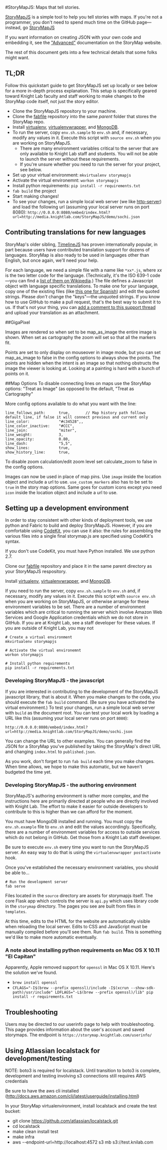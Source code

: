 #StoryMapJS: Maps that tell stories.

[StoryMapJS](http://storymap.knightlab.com) is a simple tool to help you tell stories with maps. If you're not a programmer, you don't need to spend much time on the GitHub page—instead, go [StoryMapJS](http://storymap.knightlab.com)

If you want information on creating JSON with your own code and embedding it, see the ["Advanced"](http://storymap.knightlab.com/advanced.html) documentation on the StoryMap website.

The rest of this document gets into a few technical details that some folks might want.

## TL;DR

Follow this quickstart guide to get StoryMapJS set up locally or see below for a more in-depth process explanation. This setup is specifically geared toward Knight Lab faculty and staff working to make changes to the StoryMap code itself, not just the story editor.

* Clone the StoryMapJS repository to your machine.
* Clone the [fabfile](https://github.com/NUKnightLab/fablib) repository into the same *parent* folder that stores the StoryMap repo.
* Install [virtualenv](https://pypi.python.org/pypi/virtualenv), [virtualenvwrapper](http://virtualenvwrapper.readthedocs.org/), and [MongoDB](https://www.mongodb.org/).
* To run the server, copy `env.sh.sample` to `env.sh` and, if necessary, modify any values in it. Execute this script with `source env.sh` when you are working on StoryMapJS.
  * There are many environment variables critical to the server that are only available to Knight Lab staff and students. You will not be able to launch the server without these requirements.
  * If you're unsure whether you need to run the server for your project, see below.
* Set up your virtual environment:
  `mkvirtualenv storymapjs`
* Activate the virtual environemnt:
   `workon storymapjs`
* Install python requirements:
  `pip install -r requirements.txt`
* `fab build` the project
* Start making changes!
* To see your changes, run a simple local web server (we like [http-server](https://www.npmjs.com/package/http-server)) and load the following url (assuming your local server runs on port 8080): 
`http://0.0.0.0:8080/embed/index.html?url=http://media.knightlab.com/StoryMapJS/demo/sochi.json`


## Contributing translations for new languages

StoryMap's older sibling, [TimelineJS](http://timeline.knightlab.com) has proven internationally popular, in part because users have contributed translation support for dozens of languages.  StoryMap is also ready to be used in languages other than English, but once again, we'll need your help.

For each language, we need a simple file with a name like `*xx*.js`, where *xx* is the two letter code for the language. (Technically, it's the ISO 639-1 code—you can find a [list of them on Wikipedia](http://en.wikipedia.org/wiki/List_of_ISO_639-1_codes).) The file defines a Javascript object with language specific translations. To make one for your language, copy one of the existing files (like [this one for Spanish](https://github.com/NUKnightLab/StoryMapJS/blob/master/source/js/language/locale/es.js)) and edit the quoted strings. Please *don't* change the "keys"—the unquoted strings. If you know how to use GitHub to make a pull request, that's the best way to submit it to us. If that's not your thing, you can [add a comment to this support thread](https://knightlab.zendesk.com/entries/33066836-Help-us-translate-StoryMapJS-into-other-languages) and upload your translation as an attachment.

##GigaPixel

Images are rendered so when set to be map_as_image the entire image is shown. When set as cartography the zoom will set so that all the markers fit.

Points are set to only display on mouseover in image mode, but you can set map_as_image to false in the config options to always show the points. The points are hidden when the intent is an image so that nothing obstructs the image the viewer is looking at. Looking at a painting is hard with a bunch of points on it.

##Map Options
To disable connecting lines on maps use the StoryMap options: "Treat as Image" (as opposed to the default, "Treat as Cartography"

More config options available to do what you want with the line:

	line_follows_path:      true,		// Map history path follows default line, if false it will connect previous and current only
	line_color:             "#c34528",,
	line_color_inactive:    "#CCC",
	line_join:              "miter",
	line_weight:            3,
	line_opacity:           0.80,
	line_dash:              "5,5",
	show_lines:             true,
	show_history_line:      true,


To disable zoom calculation/edit zoom level set calculate_zoom to false in the config options.


Images can now be used in place of map pins.
Use `image` inside the location object and include a url to use. `use_custom_markers` also has to be set to `true` in the story map options. Same goes for custom icons except you need `icon` inside the location object and include a url to use.

## Setting up a development environment

In order to stay consistent with other kinds of deployment tools, we use python and Fabric to build and deploy StoryMapJS. However, if you are comfortable using [CodeKit](http://incident57.com/codekit/), you can use it also: the rules for assembling the various files into a single final storymap.js are specified using CodeKit's syntax.

If you don't use CodeKit, you must have Python installed. We use python 2.7.

Clone our [fabfile](https://github.com/NUKnightLab/fablib) repository and place it in the same parent directory as your StoryMapJS respository.

Install [virtualenv](https://pypi.python.org/pypi/virtualenv), [virtualenvwrapper](http://virtualenvwrapper.readthedocs.org/), and [MongoDB](https://www.mongodb.org/).

If you need to run the server, copy `env.sh.sample` to `env.sh` and, if necessary, modify any values in it. Execute this script with `source env.sh` when you are working on StoryMapJS, or otherwise arrange for these environment variables to be set. There are a number of environment variables which are critical to running the server which involve Amazon Web Services and Google Application credentials which we do not store in GitHub. If you are at Knight Lab, see a staff developer for these values. If you are outside of Knight Lab, you may not

    # Create a virtual environment
    mkvirtualenv storymapjs

    # Activate the virtual environemnt
    workon storymapjs

    # Install python requirements
    pip install -r requirements.txt

### Developing StoryMapJS - the javascript
If you are interested in contributing to the development of the StoryMapJS javascript library, that is about it. When you make changes to the code, you should execute the `fab build` command. (Be sure you have activated the virtual environment.) To test your changes, run a simple local web server with `build` as the document root. You can test your local work by loading a URL like this (assuming your local server runs on port `8080`):

	http://0.0.0.0:8080/embed/index.html?url=http://media.knightlab.com/StoryMapJS/demo/sochi.json

You can change the URL to other examples. You can generally find the JSON for a StoryMap you've published by taking the StoryMap's direct URL and changing `index.html` to `published.json`.

As you work, don't forget to run `fab build` each time you make changes. When time allows, we hope to make this automatic, but we haven't budgeted the time yet.

### Developing StoryMapJS - the authoring environment

StoryMapJS's authoring environment is rather more complex, and the instructions here are primarily directed at people who are directly involved with Knight Lab. The effort to make it easier for outside developers to contribute to this is higher than we can afford for the moment.  

You must have MongoDB installed and running. You must copy the `env.sh.example` file to `env.sh` and edit the values accordingly. Specifically, there are a number of environment variables for access to outside services which do not belong in GitHub. Get those from a Knight Lab staff developer.

Be sure to execute `env.sh` every time you want to run the StoryMapJS server. An easy way to do that is using the `virtualenvwrapper postactivate` hook.

Once you've established the necessary environment variables, you should be able to...

    # Run the development server
    fab serve

Files located in the `source` directory are assets for storymapjs itself. The core Flask app which controls the server is `api.py` which uses library code in the `storymap` directory. The pages you see are built from files in `templates`.

At this time, edits to the HTML for the website are automatically visible when reloading the local server. Edits to CSS and JavaScript must be manually compiled before you'll see them.  Run `fab build`. This is something we'd like to make more automatic eventually.

### A note about installing python requirements on Mac OS X 10.11 "El Capitan"
Apparently, Apple removed support for `openssl` in Mac OS X 10.11. Here's the solution we've found.

* `brew install openssl`
* `CFLAGS="-I$(brew --prefix openssl)/include -I$(xcrun --show-sdk-path)/usr/include" LDFLAGS="-L$(brew --prefix openssl)/lib" pip install -r requirements.txt`


## Troubleshooting

Users may be directed to our userinfo page to help with troubleshooting. This page provides information about the user's account and saved storymaps. The endpoint is `https://storymap.knightlab.com/userinfo/`


## Using Atlassian localstack for development/testing

NOTE: boto3 is required for localstack. Until transition to boto3 is complete, development and testing involving s3 connections still requires AWS credentials

Be sure to have the aws cli installed (http://docs.aws.amazon.com/cli/latest/userguide/installing.html)

In your StoryMap virtualenvironment, install localstack and create the test bucket:

  * git clone https://github.com/atlassian/localstack.git
  * cd localstack
  * make clean install test
  * make infra
  * aws --endpoint-url=http://localhost:4572 s3 mb s3://test.knilab.com
